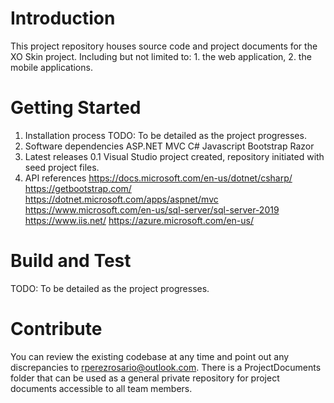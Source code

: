 # Introduction 
This project repository houses source code and project documents for the XO Skin project. Including but not limited to: 1. the web application, 2. the mobile applications.
# Getting Started
1.	Installation process
TODO: To be detailed as the project progresses.
2.	Software dependencies
ASP.NET MVC
C#
Javascript
Bootstrap
Razor
3.	Latest releases
0.1 Visual Studio project created, repository initiated with seed project files.
4.	API references
https://docs.microsoft.com/en-us/dotnet/csharp/
https://getbootstrap.com/
https://dotnet.microsoft.com/apps/aspnet/mvc
https://www.microsoft.com/en-us/sql-server/sql-server-2019
https://www.iis.net/
https://azure.microsoft.com/en-us/
# Build and Test
TODO: To be detailed as the project progresses. 
# Contribute
You can review the existing codebase at any time and point out any discrepancies to rperezrosario@outlook.com.
There is a ProjectDocuments folder that can be used as a general private repository for project documents accessible to all team members.